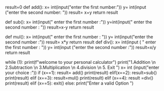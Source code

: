 result=0
def add():
    x= int(input("enter the first number:"))
    y= int(input ("enter the second number: "))
    result= x+y
    return result 
   
def sub():
    x= int(input(" enter the first number :"))
    y=int(input(" enter the second number : "))
    result=x-y
    return result 
    
def mul():
    x= int(input(" enter the first number : "))
    y= int(input("enter the second number :"))
    result= x*y
    return result 
def div():
    x= int(input ( " enter the first number : "))
    y= int(input ("enter the second number :"))
    result=x/y
    return result 
    
while (1):
    print(f"welcome to your personal calculator")
    print("1.Addition \n 2.Subtraction \n 3.Multiplication \n 4.division \n 5. Exit ")
    x= int (input("enter your choice :"))
    if (x==1):
        result= add()
        print(result)
    elif(x==2):
        result=sub()
        print(result)
    elif (x==3):
        result=mul()
        print(result)
    elif (x==4):
        result =div()
        print(result)
    elif (x==5):
        exit()
    else:
        print("Enter a valid Option ")
